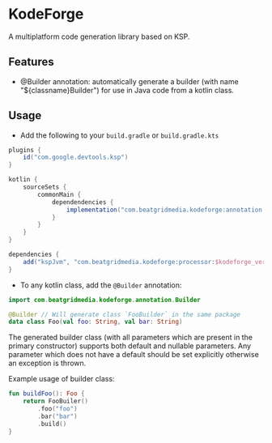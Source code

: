 # KodeForge

A multiplatform code generation library based on KSP.

## Features

- @Builder annotation: automatically generate a builder (with name "${classname}Builder") for use in Java code from a kotlin class.

## Usage

- Add the following to your `build.gradle` or `build.gradle.kts`

```groovy
plugins {
    id("com.google.devtools.ksp")
}

kotlin {
    sourceSets {
        commonMain {
            dependendencies {
                implementation("com.beatgridmedia.kodeforge:annotation:$kodeforge_version")
            }
        }
    }
}

dependencies {
    add("kspJvm", "com.beatgridmedia.kodeforge:processor:$kodeforge_version")
}
```

- To any kotlin class, add the `@Builder` annotation:

```kotlin
import com.beatgridmedia.kodeforge.annotation.Builder

@Builder // Will generate class `FooBuilder` in the same package
data class Foo(val foo: String, val bar: String)
```

The generated builder class (with all parameters which are present in the primary constructor) supports both default and nullable parameters. 
Any parameter which does not have a default should be set explicitly otherwise an exception is thrown.

Example usage of builder class:

```kotlin
fun buildFoo(): Foo {
    return FooBuiler()
        .foo("foo")
        .bar("bar")
        .build()
}
```